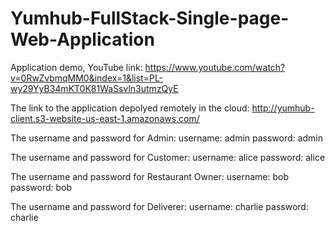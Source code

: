 # Yumhub-FullStack-Single-page-Web-Application

Application demo, YouTube link: https://www.youtube.com/watch?v=0RwZvbmqMM0&index=1&list=PL-wy29YyB34mKT0K81WaSsvln3utmzQyE

The link to the application depolyed remotely in the cloud: http://yumhub-client.s3-website-us-east-1.amazonaws.com/

The username and password for Admin: 
username: admin      password: admin

The username and password for Customer: 
username: alice      password: alice

The username and password for Restaurant Owner: 
username: bob      password: bob

The username and password for Deliverer: 
username: charlie      password: charlie



